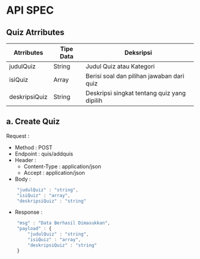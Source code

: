 # API SPEC

## Quiz Atrributes

| Atrributes | Tipe Data | Deksripsi |
| ------ | ------ | ------ |
| judulQuiz | String | Judul Quiz atau Kategori
| isiQuiz| Array | Berisi soal dan pilihan jawaban dari quiz |
| deskripsiQuiz| String | Deskripsi singkat tentang quiz yang dipilih |

## a. Create Quiz
Request :
- Method : POST
- Endpoint : quis/addquis
- Header :
    - Content-Type : application/json
    - Accept : application/json
- Body :
```javascript 
    "judulQuiz" : "string",
    "isiQuiz" : "array",
    "deskripsiQuiz" : "string"
```
- Response :
```javascript
    "msg" : "Data Berhasil Dimasukkan",
    "payload" : {
        "judulQuiz" : "string",
        "isiQuiz" : "array",
        "deskripsiQuiz" : "string"
    }
```